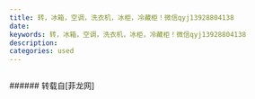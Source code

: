 ```yaml
---
title: 转，冰箱，空调，洗衣机，冰柜，冷藏柜！微信qyj13928804138
date: 
keywords: 转，冰箱，空调，洗衣机，冰柜，冷藏柜！微信qyj13928804138
description: 
categories: used
---
```

<td class="t_f" id="postmessage_2152355">

<img alt="" border="0" class="zoom" data-cf-modified-da7461db77fc2fdc5b4dc5a3-="" file="http://www.flw.ph/data/appbyme/upload/image/201810/24/ubEAMKdAwkSO.jpg" id="aimg_CZSW4" lazyloadthumb="1" onclick="" onmouseover="" src="http://www.flw.ph/data/appbyme/upload/image/201810/24/ubEAMKdAwkSO.jpg"/><br/>
<img alt="" border="0" class="zoom" data-cf-modified-da7461db77fc2fdc5b4dc5a3-="" file="http://www.flw.ph/data/appbyme/upload/image/201810/24/90HToitVXEy7.jpg" id="aimg_UoZTf" lazyloadthumb="1" onclick="" onmouseover="" src="http://www.flw.ph/data/appbyme/upload/image/201810/24/90HToitVXEy7.jpg"/><br/>
<img alt="" border="0" class="zoom" data-cf-modified-da7461db77fc2fdc5b4dc5a3-="" file="http://www.flw.ph/data/appbyme/upload/image/201810/24/E41t3D2jlBEc.jpg" id="aimg_VDfkq" lazyloadthumb="1" onclick="" onmouseover="" src="http://www.flw.ph/data/appbyme/upload/image/201810/24/E41t3D2jlBEc.jpg"/><br/>
<img alt="" border="0" class="zoom" data-cf-modified-da7461db77fc2fdc5b4dc5a3-="" file="http://www.flw.ph/data/appbyme/upload/image/201810/24/a0XuLQcKPYfI.jpg" id="aimg_ohZi4" lazyloadthumb="1" onclick="" onmouseover="" src="http://www.flw.ph/data/appbyme/upload/image/201810/24/a0XuLQcKPYfI.jpg"/><br/>
<img alt="" border="0" class="zoom" data-cf-modified-da7461db77fc2fdc5b4dc5a3-="" file="http://www.flw.ph/data/appbyme/upload/image/201810/24/83FyQY0fFKSz.jpg" id="aimg_tPFdO" lazyloadthumb="1" onclick="" onmouseover="" src="http://www.flw.ph/data/appbyme/upload/image/201810/24/83FyQY0fFKSz.jpg"/><br/>
<img alt="" border="0" class="zoom" data-cf-modified-da7461db77fc2fdc5b4dc5a3-="" file="http://www.flw.ph/data/appbyme/upload/image/201810/24/qEDZpQ3Yf5TF.jpg" id="aimg_vFETT" lazyloadthumb="1" onclick="" onmouseover="" src="http://www.flw.ph/data/appbyme/upload/image/201810/24/qEDZpQ3Yf5TF.jpg"/><br/>
<img alt="" border="0" class="zoom" data-cf-modified-da7461db77fc2fdc5b4dc5a3-="" file="http://www.flw.ph/data/appbyme/upload/image/201810/24/2bPcLwsPVYoo.jpg" id="aimg_wQus7" lazyloadthumb="1" onclick="" onmouseover="" src="http://www.flw.ph/data/appbyme/upload/image/201810/24/2bPcLwsPVYoo.jpg"/><br/>
<img alt="" border="0" class="zoom" data-cf-modified-da7461db77fc2fdc5b4dc5a3-="" file="http://www.flw.ph/data/appbyme/upload/image/201810/24/QXTLIrHIkn4O.jpg" id="aimg_gGRbd" lazyloadthumb="1" onclick="" onmouseover="" src="http://www.flw.ph/data/appbyme/upload/image/201810/24/QXTLIrHIkn4O.jpg"/><br/>
<img alt="" border="0" class="zoom" data-cf-modified-da7461db77fc2fdc5b4dc5a3-="" file="http://www.flw.ph/data/appbyme/upload/image/201810/24/xKCmv2hD4ftz.jpg" id="aimg_FDdf3" lazyloadthumb="1" onclick="" onmouseover="" src="http://www.flw.ph/data/appbyme/upload/image/201810/24/xKCmv2hD4ftz.jpg"/><br/>
<img alt="" border="0" class="zoom" data-cf-modified-da7461db77fc2fdc5b4dc5a3-="" file="http://www.flw.ph/data/appbyme/upload/image/201810/24/mReec87yesiT.jpg" id="aimg_oP8sB" lazyloadthumb="1" onclick="" onmouseover="" src="http://www.flw.ph/data/appbyme/upload/image/201810/24/mReec87yesiT.jpg"/><br/>
</td>
###### 转载自[菲龙网]